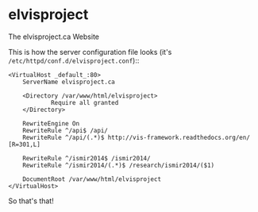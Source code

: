 elvisproject
============

The elvisproject.ca Website

This is how the server configuration file looks (it's `/etc/httpd/conf.d/elvisproject.conf`)::

    <VirtualHost _default_:80>
        ServerName elvisproject.ca

        <Directory /var/www/html/elvisproject>
                Require all granted
        </Directory>

        RewriteEngine On
        RewriteRule ^/api$ /api/
        RewriteRule ^/api/(.*)$ http://vis-framework.readthedocs.org/en/ [R=301,L]

        RewriteRule ^/ismir2014$ /ismir2014/
        RewriteRule ^/ismir2014/(.*)$ /research/ismir2014/($1)

        DocumentRoot /var/www/html/elvisproject
    </VirtualHost>

So that's that!
